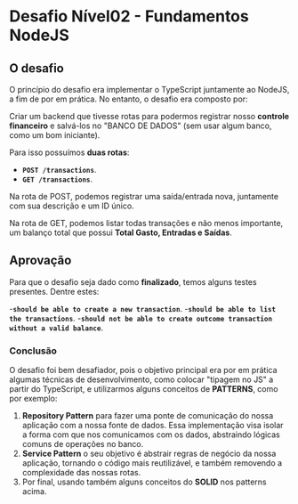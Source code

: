 # Desafio Nível02 - Fundamentos NodeJS

## O desafio

O princípio do desafio era implementar o TypeScript juntamente ao NodeJS, a fim de por em prática. No entanto, o desafio era composto por:

Criar um backend que tivesse rotas para podermos registrar nosso **controle financeiro** e salvá-los no "BANCO DE DADOS" (sem usar algum banco, como um bom iniciante).

Para isso possuímos **duas rotas**:

- **`POST /transactions`**.
- **`GET /transactions`**.

Na rota de POST, podemos registrar uma saída/entrada nova, juntamente com sua descrição e um ID único.

Na rota de GET, podemos listar todas transações e não menos importante, um balanço total que possui **Total Gasto, Entradas e Saídas**.

## Aprovação

Para que o desafio seja dado como **finalizado**, temos alguns testes presentes. Dentre estes:

-**`should be able to create a new transaction`**.
-**`should be able to list the transactions`**.
-**`should not be able to create outcome transaction without a valid balance`**.

### Conclusão

O desafio foi bem desafiador, pois o objetivo principal era por em prática algumas técnicas de desenvolvimento, como colocar "tipagem no JS" a partir do TypeScript, e utilizarmos alguns conceitos de **PATTERNS**, como por exemplo:

1. **Repository Pattern** para fazer uma ponte de comunicação do nossa aplicação com a nossa fonte de dados. Essa implementação visa isolar a forma com que nos comunicamos com os dados, abstraindo lógicas comuns de operações no banco.
2. **Service Pattern** o seu objetivo é abstrair regras de negócio da nossa aplicação, tornando o código mais reutilizável, e também removendo a complexidade das nossas rotas.
3. Por final, usando também alguns conceitos do **SOLID** nos patterns acima.
